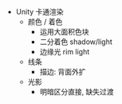 - Unity 卡通渲染
	- 颜色 / 着色
		- 运用大面积色块
		- 二分着色 shadow/light
		- 边缘光 rim light
	- 线条
		- 描边: 背面外扩
	- 光影
		- 明暗区分直接, 缺失过渡